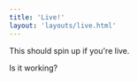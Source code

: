 ```yaml
---
title: 'Live!'
layout: 'layouts/live.html'
---
```


This should spin up if you're live.

Is it working?